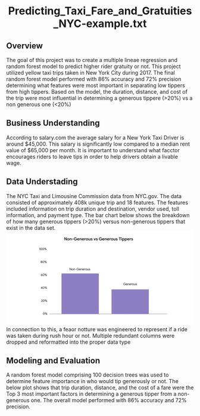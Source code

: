 <h1 align="center"> Predicting_Taxi_Fare_and_Gratuities_NYC-example.txt </h1>
<section>
  <h2>Overview</h2> <p> The goal of this project was to create a multiple lineae regression and random forest model to predict higher rider gratuity or not. This project utilized yellow taxi trips taken in New York City during 2017. The final random forest model performed with 86% accuracy and 72% precision determining what features were most important in separating low tippers from high tippers. Based on the model, the duration, distance, and cost of the trip were most influential in determining a generous tippere (>20%) vs a non generous one (<20%)</p>
</section>

<section>
  <h2>Business Understanding </h2> <p> According to salary.com the average salary for a New York Taxi Driver is around  $45,000. This salary is significantly low compared to a median rent value of $65,000 per month. It is important to understand what facctor encourages riders to leave tips in order to help drivers obtain a livable wage.</p>
</section>

<h2> Data Understading</h2> <p> The NYC Taxi and Limousine Commission data from  NYC.gov. The data consisted of approximately 408k unique trip and 18 features. The features included information on trip duration and destination, vendor used, toll information, and payment type. The bar chart below shows the breakdown of how many generous tippers (>20%) versus non-generous tippers that exist in the data set.
<img src="https://github.com/BikranshuGupta/Predicting_Taxi_Fare_and_Gratuities_NYC/blob/main/Image/tippers.jpg"> In connection to this, a feaor notture was engineered to represent if a ride was taken during rush hour or not. Multiple redundant columns were dropped and reformatted into the proper data type </p>

<h2> Modeling and Evaluation </h2> A random forest model comprising 100 decision trees was used to determine feature importance in who would tip generously or not. The below plot shows that trip duration, distance, and the cost of a fare were the Top 3 most important factors in determining a generous tipper from a non-generous one. The overall model performed with 86% accuracy and 72% precision. <img src="">


